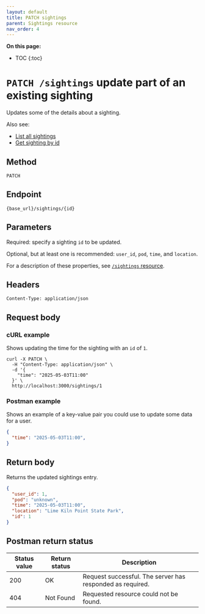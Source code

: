 ```yaml
---
layout: default
title: PATCH sightings
parent: Sightings resource
nav_order: 4
---
```


**On this page:**

- TOC
{:toc}

# `PATCH /sightings` update part of an existing sighting

Updates some of the details about a sighting.

Also see:

* [List all sightings](./sightings-get.md)
* [Get sighting by id](./sightings-get.md)

## Method

`PATCH`

## Endpoint

`{base_url}/sightings/{id}`

## Parameters

Required: specify a sighting `id` to be updated.

Optional, but at least one is recommended: `user_id`, `pod`, `time`, and `location`.

For a description of these properties, see [`/sightings` resource](./sightings-resource.md#parameters).

## Headers

`Content-Type: application/json`

## Request body

### cURL example

Shows updating the time for the sighting with an `id` of `1`.

```shell
curl -X PATCH \
  -H "Content-Type: application/json" \
  -d '{
    "time": "2025-05-03T11:00"
  }' \
  http://localhost:3000/sightings/1
```

### Postman example

Shows an example of a key-value pair you could use to update some data for a user.

```json
{
  "time": "2025-05-03T11:00",
}
```

## Return body

Returns the updated sightings entry.

```json
{
  "user_id": 1,
  "pod": "unknown",
  "time": "2025-05-03T11:00",
  "location": "Lime Kiln Point State Park",
  "id": 1
}
```

## Postman return status

| Status value | Return status | Description                                               |
| ------------ | ------------- | --------------------------------------------------------- |
| 200          | OK            | Request successful. The server has responded as required. |
| 404          | Not Found     | Requested resource could not be found.                    |

